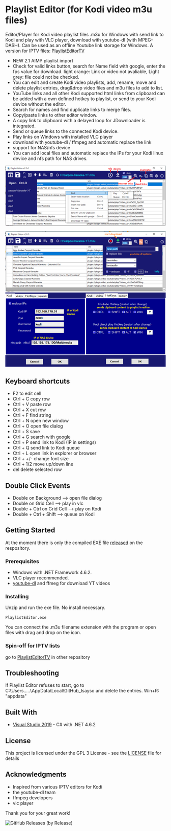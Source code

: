 # Playlist Editor (for Kodi video m3u files)
Editor/Player for Kodi video playlist files .m3u for Windows with send link to Kodi and play with VLC player, download with youtube-dl (with MPEG-DASH). Can be used as an offline Youtube link storage for Windows.
A version for IPTV files: [PlaylistEditorTV](https://github.com/Isayso/PlaylistEditorTV)
 
- NEW 2.1 AIMP playlist import
- Check for valid links button, search for Name field with google, enter the fps value for download. 
light orange: Link or video not avaliable, Light grey: file could not be checked.
- You can edit and create Kodi video playlists, add, rename, move and delete playlist entries, drag&drop video files and m3u files to add to list. 
- YouTube links and all other Kodi supported html links from clipboard can be added with a own defined hotkey to playlist, or send to your Kodi device without the editor. 
- Search for names and find duplicate links to merge files. 
- Copy/paste links to other editor window. 
- A copy link to clipboard with a delayed loop for JDownloader is integrated. 
- Send or queue links to the connected Kodi device.
- Play links on Windows with installed VLC player 
- download with youtube-dl / ffmpeg and automatic replace the link
- support for NAS/nfs device
- You can add local files and automatic replace the IPs for your Kodi linux device and nfs path for NAS drives.

![UI](open.png)


 ![UI](download.PNG)
 ![UI](settings_all.png)



## Keyboard shortcuts
- F2 to edit cell
- Ctrl + C copy row
- Ctrl + V paste row
- Ctrl + X cut row
- Ctrl + F find string
- Ctrl + N open new window
- Ctrl + O open file dialog
- Ctrl + S save
- Ctrl + G search with google
- Ctrl + P send link to Kodi (IP in settings)
- Ctrl + Q send link to Kodi queue
- Ctrl + L open link in explorer or browser
- Ctrl + +/- change font size
- Ctrl + 1/2 move up/down line
- del delete selected row

## Double Click Events
- Double on Background --> open file dialog
- Double on Grid Cell --> play in vlc
- Double + Ctrl on Grid Cell --> play on Kodi
- Double + Ctrl + Shift --> queue on Kodi

## Getting Started

At the moment there is only the compiled EXE file [released](https://github.com/Isayso/PlaylistEditor/releases) on the respository. 


### Prerequisites

- Windows with .NET Framework 4.6.2. 
- VLC player recommended.
- [youtube-dl](https://github.com/ytdl-org/youtube-dl/releases) and ffmeg for download YT videos  



### Installing

Unzip and run the exe file. No install necessary.


```
PlaylistEditor.exe
```


You can connect the .m3u filename extension with the program or open files with drag and drop on the icon.




### Spin-off for IPTV lists

go to [PlaylistEditorTV](https://github.com/Isayso/PlaylistEditorTV) in other repository

## Troubleshooting

If Playlist Editor refuses to start, go to C:\Users\.....\AppData\Local\GitHub_Isayso and delete the entries. 
Win+R: "appdata"

## Built With

* [Visual Studio 2019](https://visualstudio.microsoft.com/) - C# with .NET 4.6.2


## License

This project is licensed under the GPL 3 License - see the [LICENSE](LICENSE) file for details

## Acknowledgments

* Inspired from various IPTV editors for Kodi
* the youtube-dl team
* ffmpeg developers
* vlc player

Thank you for your great work!


![GitHub Releases (by Release)](https://img.shields.io/github/downloads/Isayso/PlaylistEditor/v2.1/total)

